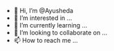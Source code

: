 - 👋 Hi, I’m @Ayusheda
- 👀 I’m interested in ...
- 🌱 I’m currently learning ...
- 💞️ I’m looking to collaborate on ...
- 📫 How to reach me ...

<!---
Ayusheda/Ayusheda is a ✨ special ✨ repository because its `README.md` (this file) appears on your GitHub profile.
You can click the Preview link to take a look at your changes.
--->
